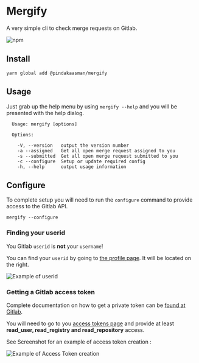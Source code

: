 # Mergify
A very simple cli to check merge requests on Gitlab.

![npm](http://img.shields.io/npm/v/@pindakaasman/mergify.svg)

## Install

```
yarn global add @pindakaasman/mergify
```

## Usage

Just grab up the help menu by using `mergify --help` and you will be presented with the help dialog.
```
  Usage: mergify [options]

  Options:

    -V, --version   output the version number
    -a --assigned   Get all open merge request assigned to you
    -s --submitted  Get all open merge request submitted to you
    -c --configure  Setup or update required config
    -h, --help      output usage information
```

## Configure

To complete setup you will need to run the `configure` command to provide access to the Gitlab API.

```
mergify --configure
```

### Finding your userid

You Gitlab `userid` is **not** your `username`!

You can find your `userid` by going to [the profile page](https://gitlab.com/profile).
It will be located on the right.

![Example of userid](https://user-images.githubusercontent.com/921666/38989234-6d7ff064-43d6-11e8-8758-f90bddf7dbe5.png)

### Getting a Gitlab access token

Complete documentation on how to get a private token can be [found at Gitlab](https://docs.gitlab.com/ee/user/profile/personal_access_tokens.html).

You will need to go to you [access tokens page](https://gitlab.com/profile/personal_access_tokens) and provide at least **read_user, read_registry and read_repository** access.

See Screenshot for an example of access token creation  : 

![Example of Access Token creation](https://user-images.githubusercontent.com/921666/38989073-e1533fa6-43d5-11e8-957c-915fbcfec574.png)
